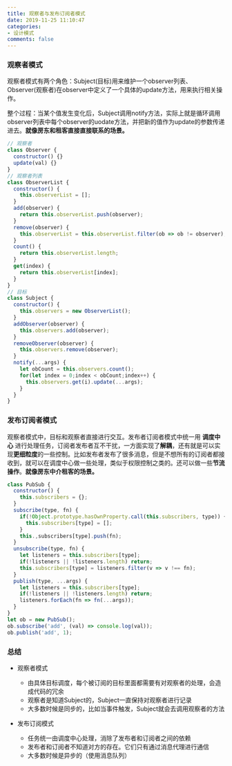 ```yaml
---
title: 观察者与发布订阅者模式
date: 2019-11-25 11:10:47
categories:
- 设计模式
comments: false
---
```


<!-- more -->

### 观察者模式

观察者模式有两个角色：Subject(目标)用来维护一个observer列表、Observer(观察者)在observer中定义了一个具体的update方法，用来执行相关操作。

整个过程：当某个值发生变化后，Subject调用notify方法，实际上就是循环调用observer列表中每个observer的uodate方法，并把新的值作为update的参数传递进去。**就像房东和租客直接直接联系的场景。**

```js
// 观察者
class Observer {
  constructor() {}
  update(val) {}
}
// 观察者列表
class ObserverList {
  constructor() {
    this.observerList = [];
  }
  add(observer) {
    return this.observerList.push(observer);
  }
  remove(observer) {
    this.observerList = this.observerList.filter(ob => ob != observer);
  }
  count() {
    return this.observerList.length;
  }
  get(index) {
    return this.observerList[index];
  }
}
// 目标
class Subject {
  constructor() {
    this.observers = new ObserverList();
  }
  addObserver(observer) {
    this.observers.add(observer);
  }
  removeObserver(observer) {
    this.observers.remove(observer);
  }
  notify(...args) {
    let obCount = this.observers.count();
    for(let index = 0;index < obCount;index++) {
      this.observers.get(i).update(...args);
    }
  }
}
```



### 发布订阅者模式

观察者模式中，目标和观察者直接进行交互。发布者订阅者模式中统一用 **调度中心** 进行处理任务，订阅者发布者互不干扰，一方面实现了**解耦**，还有就是可以实现**更细粒度**的一些控制。比如发布者发布了很多消息，但是不想所有的订阅者都接收到，就可以在调度中心做一些处理，类似于权限控制之类的。还可以做一些**节流操作**。**就像房东中介租客的场景。**

```js
class PubSub {
  constructor() {
    this.subscribers = {};
  }
  subscribe(type, fn) {
    if(!Object.prototype.hasOwnProperty.call(this.subscribers, type)) {
      this.subscribers[type] = [];
    }
    this.,subscribers[type].push(fn);
  }
  unsubscribe(type, fn) {
    let listeners = this.subscribers[type];
    if(!listeners || !listeners.length) return;
    this.subscribers[type] = listeners.filter(v => v !== fn);
  }
  publish(type, ...args) {
    let listeners = this.subscribers[type];
    if(!listeners || !listeners.length) return;
    listeners.forEach(fn => fn(...args));
  }
}
let ob = new PubSub();
ob.subscribe('add', (val) => console.log(val));
ob.publish('add', 1);
```



### 总结

- 观察者模式
  - 由具体目标调度，每个被订阅的目标里面都需要有对观察者的处理，会造成代码的冗余
  - 观察者是知道Subject的，Subject一直保持对观察者进行记录
  - 大多数时候是同步的，比如当事件触发，Subject就会去调用观察者的方法

- 发布订阅模式
  - 任务统一由调度中心处理，消除了发布者和订阅者之间的依赖
  - 发布者和订阅者不知道对方的存在。它们只有通过消息代理进行通信
  - 大多数时候是异步的（使用消息队列）

###  